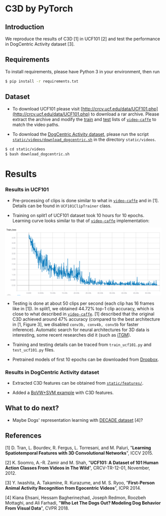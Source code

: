C3D by PyTorch
=====

## Introduction
We reproduce the results of C3D [1] in UCF101 [2] and test the performance in DogCentric Activity dataset [3].

## Requirements

To install requirements, please have Python 3 in your environment, then run

```bash
$ pip install -r requirements.txt
```

## Dataset

* To download UCF101 please visit [http://crcv.ucf.edu/data/UCF101.php](http://crcv.ucf.edu/data/UCF101.php) to download a rar archive.
Please extract the archive and modify the [train](https://github.com/chuckcho/video-caffe/blob/master/examples/c3d_ucf101/c3d_ucf101_train_split1.txt) and [test](https://github.com/chuckcho/video-caffe/blob/master/examples/c3d_ucf101/c3d_ucf101_test_split1.txt) lists of [`video-caffe`](https://github.com/chuckcho/video-caffe) to match the video paths.

* To download the [DogCentric Activity dataset](http://robotics.ait.kyushu-u.ac.jp/yumi/db/first_dog.html), please run the script [`static/videos/download_dogcentric.sh`](./static/videos/download_dogcentric.sh) in the directory `static/videos`.

```bash
$ cd static/videos
$ bash download_dogcentric.sh
```

# Results
### Results in UCF101

* Pre-processing of clips is done similar to what in [`video-caffe`](https://github.com/chuckcho/video-caffe) and in [1].
Details can be found in `UCF101ClipTrainer` class.

* Training on split1 of UCF101 dataset took 10 hours for 10 epochs. Learning curve looks similar to that of [`video-caffe`](https://github.com/chuckcho/video-caffe) implementation:

![UCF101 Learning curve](./static/train_loss.png)

* Testing is done at about 50 clips per second (each clip has 16 frames like in [1]).
In split1, we obtained 44.72% top-1 clip accuracy, which is close to what described in [`video-caffe`](https://github.com/chuckcho/video-caffe).
[1] described that the original C3D achieved around 47% accuracy (compared to the best architecture in [1, Figure 3], we disabled `conv3b, conv4b, conv5b` for faster inference).
Automatic search for neural architectures for 3D data is interesting, some recent researches did it (such as [iTGM](https://arxiv.org/pdf/1811.10636.pdf)).

* Training and testing details can be traced from `train_ucf101.py` and `test_ucf101.py` files.

* Pretrained models of first 10 epochs can be downloaded from [Dropbox](https://www.dropbox.com/sh/mzr9fazsfkfjpyx/AAAUU2R31galLpRrK97QOjBEa?dl=0).

### Results in DogCentric Activity dataset

* Extracted C3D features can be obtained from [`static/features/`](./static/features).

* Added a [BoVW+SVM example](./dogcentric.ipynb) with C3D features.


## What to do next?

* Maybe Dogs' representation learning with [DECADE dataset](https://github.com/ehsanik/dogTorch) [4]?

## References

[1] D. Tran, L. Bourdev, R. Fergus, L. Torresani, and M. Paluri, "**Learning Spatiotemporal Features with 3D Convolutional Networks**", ICCV 2015.

[2] K. Soomro, A.-R. Zamir and M. Shah, "**UCF101: A Dataset of 101 Human Action Classes From Videos in The Wild**", CRCV-TR-12-01, November, 2012. 

[3] Y. Iwashita, A. Takamine, R. Kurazume, and M. S. Ryoo, "**First-Person Animal Activity Recognition from Egocentric Videos**", ICPR 2014. 

[4] Kiana Ehsani, Hessam Bagherinezhad, Joseph Redmon, Roozbeh Mottaghi, and Ali Farhadi, "**Who Let The Dogs Out? Modeling Dog Behavior From Visual Data**", CVPR 2018.

